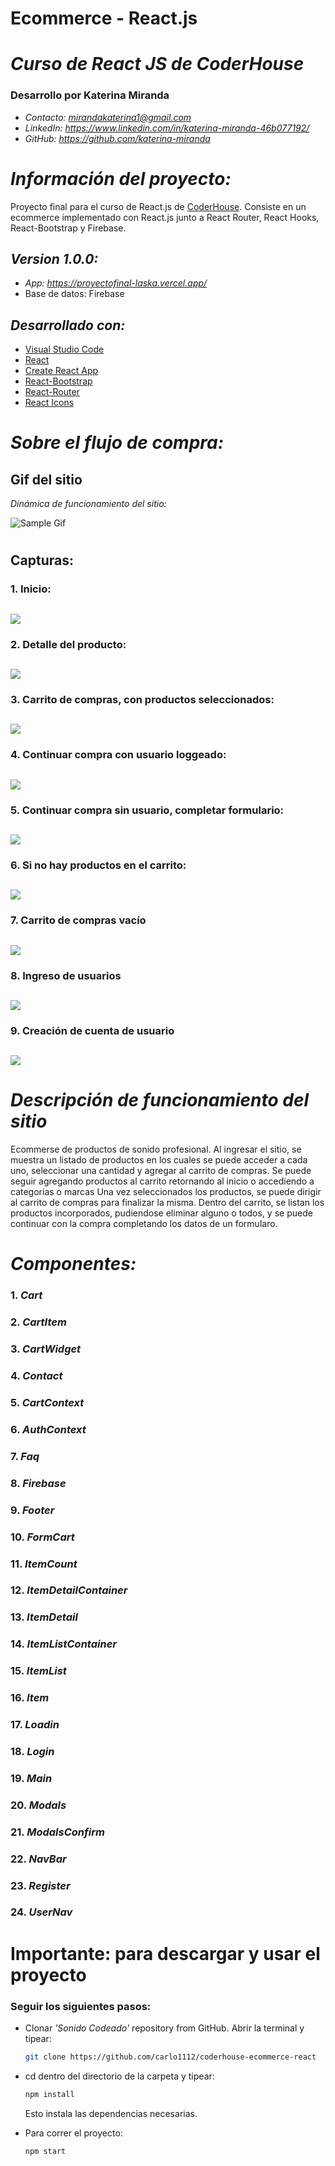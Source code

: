 # **Ecommerce - React.js**
# *Curso de React JS de CoderHouse*
### **Desarrollo por Katerina Miranda**
- *Contacto: mirandakaterina1@gmail.com*
- *LinkedIn: https://www.linkedin.com/in/katerina-miranda-46b077192/*
- *GitHub: https://github.com/katerina-miranda*

# *Información del proyecto:*

Proyecto final para el curso de React.js de [CoderHouse](https://www.coderhouse.com).
Consiste en un ecommerce implementado con React.js junto a React Router, React Hooks, React-Bootstrap y Firebase.

## *Version 1.0.0:*
- *App: https://proyectofinal-laska.vercel.app/*
- Base de datos: Firebase

## *Desarrollado con:*

- [Visual Studio Code](https://code.visualstudio.com/)
- [React](https://reactjs.org/)
- [Create React App](https://create-react-app.dev/)
- [React-Bootstrap](https://react-bootstrap.github.io/)
- [React-Router](https://v5.reactrouter.com/web/)
- [React Icons](https://react-icons.github.io/react-icons)

# *Sobre el flujo de compra:*

## Gif del sitio

_Dinámica de funcionamiento del sitio:_

![Sample Gif](./src/components/Assets/LASKA-Brave-2023-03-29-17-50-16.gif)

#

## **Capturas:**

### 1. Inicio:
## ![](https://res.cloudinary.com/carlo1112/image/upload/v1639679459/sonidocodeado-paginaejemplo/01_lzkgwr.png)

### 2. Detalle del producto:

## ![](https://res.cloudinary.com/carlo1112/image/upload/v1639679459/sonidocodeado-paginaejemplo/02_ebdyy1.png)

### 3. Carrito de compras, con productos seleccionados:

## ![](https://res.cloudinary.com/carlo1112/image/upload/v1639679473/sonidocodeado-paginaejemplo/03_tvkf1c.png)

### 4. Continuar compra con usuario loggeado:

## ![](https://res.cloudinary.com/carlo1112/image/upload/v1639679448/sonidocodeado-paginaejemplo/04_sb1bbu.png)

### 5. Continuar compra sin usuario, completar formulario:

## ![](https://res.cloudinary.com/carlo1112/image/upload/v1639679447/sonidocodeado-paginaejemplo/05_n9sj4l.png)

### 6. Si no hay productos en el carrito:

## ![](https://res.cloudinary.com/carlo1112/image/upload/v1639679449/sonidocodeado-paginaejemplo/06_nsrxoe.png)

### 7. Carrito de compras vacío

## ![](https://res.cloudinary.com/carlo1112/image/upload/v1639679453/sonidocodeado-paginaejemplo/07_ll97i6.png)

### 8. Ingreso de usuarios

## ![](https://res.cloudinary.com/carlo1112/image/upload/v1639679454/sonidocodeado-paginaejemplo/08_gg8dvm.png)

### 9. Creación de cuenta de usuario

## ![](https://res.cloudinary.com/carlo1112/image/upload/v1639679463/sonidocodeado-paginaejemplo/09_a6fgvz.png)


# *Descripción de funcionamiento del sitio*

Ecommerse de productos de sonido profesional.
Al ingresar el sitio, se muestra un listado de productos en los cuales se puede acceder a cada uno, seleccionar una cantidad y agregar al carrito de compras. Se puede seguir agregando productos al carrito retornando al inicio o accediendo a categorias o marcas
Una vez seleccionados los productos, se puede dirigir al carrito de compras para finalizar la misma. 
Dentro del carrito, se listan los productos incorporados, pudiendose eliminar alguno o todos, y se puede continuar con la compra completando los datos de un formularo. 

# *Componentes:*

### 1. *Cart*
### 2. *CartItem*
### 3. *CartWidget*
### 4. *Contact*
### 5. *CartContext*
### 6. *AuthContext*
### 7. *Faq*
### 8. *Firebase*
### 9. *Footer*
### 10. *FormCart*
### 11. *ItemCount*
### 12. *ItemDetailContainer*
### 13. *ItemDetail*
### 14. *ItemListContainer*
### 15. *ItemList*
### 16. *Item*
### 17. *Loadin*
### 18. *Login*
### 19. *Main*
### 20. *Modals*
### 21. *ModalsConfirm*
### 22. *NavBar*
### 23. *Register*
### 24. *UserNav*
#

# Importante: para descargar y usar el proyecto

### Seguir los siguientes pasos:

- Clonar _'Sonido Codeado'_ repository from GitHub. Abrir la terminal y tipear:

  ```bash
  git clone https://github.com/carlo1112/coderhouse-ecommerce-react
  ```
- cd dentro del directorio de la carpeta y tipear:

  ```bash
  npm install
  ```
  Esto instala las dependencias necesarias.

- Para correr el proyecto:

  ```bash
  npm start
  ```